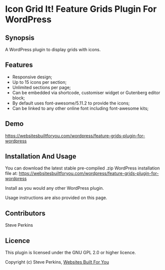 # Icon Grid It! Feature Grids Plugin For WordPress

## Synopsis
A WordPress plugin to display grids with icons.

## Features
* Responsive design;
* Up to 15 icons per section;
* Unlimited sections per page;
* Can be embedded via shortcode, customiser widget or Gutenberg editor block;
* By default uses font-awesome/5.11.2 to provide the icons;
* Can be linked to any other online font including font-awesome kits;

## Demo
https://websitesbuiltforyou.com/wordpress/feature-grids-plugin-for-wordpress

## Installation And Usage
You can download the latest stable pre-compiled .zip WordPress installation file at:
    https://websitesbuiltforyou.com/wordpress/feature-grids-plugin-for-wordpress

Install as you would any other WordPress plugin.

Usage instructions are also provided on this page.

## Contributors
Steve Perkins

## Licence
This plugin is licensed under the GNU GPL 2.0 or higher licence.

Copyright (c) Steve Perkins, [Websites Built For You](https://websitesbuiltforyou.com)

